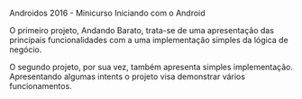 Androidos 2016 - Minicurso Iniciando com o Android

O primeiro projeto, Andando Barato, trata-se de uma apresentação das principais funcionalidades com a uma implementação simples da lógica de negócio.

O segundo projeto, por sua vez, também apresenta simples implementação. Apresentando algumas intents o projeto visa demonstrar vários funcionamentos.
